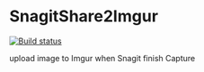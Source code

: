 # SnagitShare2Imgur
[![Build status](https://twlab.visualstudio.com/SnagitShare2Imgur/_apis/build/status/SnagitShare2Imgur-ASP.NET%20Core-CI)](https://twlab.visualstudio.com/SnagitShare2Imgur/_build/latest?definitionId=40)

upload image to Imgur when Snagit finish Capture  
